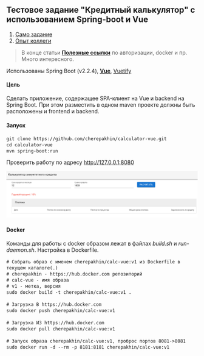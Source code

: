 ## Тестовое задание "Кредитный калькулятор" с использованием Spring-boot и Vue

1. [Само задание](doc/testjob.pdf)
1. [Опыт коллеги](https://habr.com/ru/post/467161/)
> В конце статьи [__Полезные ссылки__](https://habr.com/ru/post/467161/#Links
>) по авторизации, docker и пр. Много интересного. 

Использованы Spring Boot (v2.2.4), [__Vue__](https://ru.vuejs.org), [Vuetify](https://vuetifyjs.com)

#### Цель

Сделать приложение, содержащее SPA-клиент на Vue и backend на Spring Boot.
При этом разместить в одном maven проекте должны быть расположены и frontend
 и backend. 
 
#### Запуск

```shell script
git clone https://github.com/cherepakhin/calculator-vue.git
cd calculator-vue
mvn spring-boot:run
```

Проверить работу по адресу http://127.0.0.1:8080

![screen](doc/screen.png)

#### Docker

Команды для работы с docker образом лежат в файлах _build.sh_ и _run-daemon.sh_. Настройка в Dockerfile.

```shell script
# Собрать образ с именем cherepakhin/calc-vue:v1 из Dockerfile в текущем каталоге(.)
# cherepakhin - https://hub.docker.com репозиторий
# calc-vue - имя образа
# v1 - метка, версия
sudo docker build -t cherepakhin/calc-vue:v1 .

# Загрузка В https://hub.docker.com
sudo docker push cherepakhin/calc-vue:v1

# Загрузка ИЗ https://hub.docker.com
sudo docker pull cherepakhin/calc-vue:v1

# Запуск образа cherepakhin/calc-vue:v1, проброс портов 8081->8081
sudo docker run -d --rm -p 8181:8181 cherepakhin/calc-vue:v1

```  
